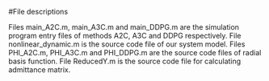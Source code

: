 #File descriptions

Files main_A2C.m, main_A3C.m and main_DDPG.m are the simulation program entry files of methods A2C, A3C and DDPG respectively.
File nonlinear_dynamic.m is the source code file of our system model.
Files PHI_A2C.m, PHI_A3C.m and PHI_DDPG.m are the source code files of radial basis function.
File ReducedY.m is the source code file for calculating admittance matrix.
